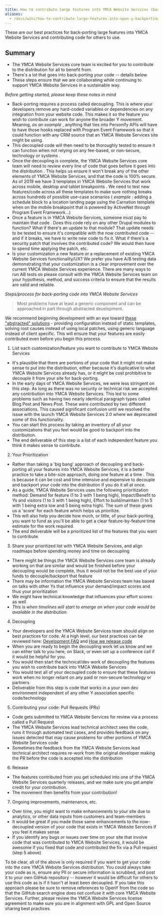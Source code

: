 ```yaml
---
title: How to contribute large features into YMCA Website Services (back-porting, etc)
aliases:
  - /docs/wiki/how-to-contribute-large-features-into-open-y-backporting-etc/
---
```


These are our best practices for back-porting large features into YMCA Website Services and contributing code for others to use.

## Summary

* The YMCA Website Services core team is excited for you to contribute to the distribution for all to benefit from.
* There's a lot that goes into back-porting your code -- details below.
* These steps ensure that we are collaborating while continuing to support YMCA Website Services in a sustainable way.

*Before getting started, please keep these notes in mind*

* Back-porting requires a process called decoupling. This is where your developers remove any hard-coded variables or dependencies on any integration from your website code. This makes it so the feature you wish to contribute can work for anyone the broader Y movement. Meaning, *as an example* , anything that ties into Personify APIs will have to have those hooks replaced with Program Event Framework so that it could function with any CRM source that an YMCA Website Services site might be using.
* This decoupled code will then need to be thoroughly tested to ensure it can function when not relying on any fee-based, or non-secure, technology or systems .
* Once the decoupling is complete, the YMCA Website Services core team will need to review every line of code that goes before it goes into the distribution . This helps us ensure it won't break any of the other elements of YMCA Website Services, and that the code is 100% secure. As of 2019 we have 3 templates in YMCA Website Services that work across mobile, desktop and tablet breakpoints . We need to test new features/code across all these templates to make sure nothing breaks across hundreds of possible use-case scenarios ( *example* : adding a schedule block to a location landing page using the Carnation template when on the mobile breakpoint that is powered by ActiveNet through Program Event Framework...)
* Once a feature is in YMCA Website Services, someone must pay to maintain that code . Does this code rely on any other Drupal modules to function? What if there's an update to that module? That update needs to be tested to ensure it's compatible with the now contributed code -- and if it breaks, we have to write new code to fix it. What if there's a security patch that involves the contributed code? We would then have to spend time applying the patch, etc.
* Is your customization a new feature or a replacement of existing YMCA Website Services functionality/UX? We prefer you have A/B testing data demonstrating that your customization is a clear improvement over the current YMCA Website Services experience. There are many ways to run AB tests so please consult with the YMCA Website Services team on your hypothesis, method, and success criteria to ensure that the results are valid and reliable.

*Steps/process for back-porting code into YMCA Website Services*

> Most problems have at least a generic component and can be approached in part through abstracted development.

We recommend beginning development with an eye toward [these "abstracted" solutions](https://guidebook.civicactions.com/en/latest/practice-areas/engineering/drupal/most-important-decision-in-developing-a-drupal-site-contributed-vs-custom-development/) - providing configuration instead of static templates, solving root causes instead of using local patches, using generic language instead of client specific. This will ensure that your features are easily contributed even before you begin this process.

1. List each customization/feature you want to contribute to YMCA Website Services

* It's plausible that there are portions of your code that it might not make sense to put into the distribution, either because it's duplicative to what YMCA Website Services already has, or it might be cost prohibitive to decouple it from your site for back-porting.
* In the early days of YMCA Website Services, we were less stringent on this step. As long as there was no security or technical risk we accepted any contribution into YMCA Website Services. This led to some problems such as having two nearly identical paragraph types called Blog Post and News Post. These were contributed by two different associations. This caused significant confusion until we resolved the issue with the launch YMCA Website Services 2.0 where we deprecated some of this functionality.
* You can start this process by taking an inventory of all your customizations that you feel would be good to backport into the distribution.
* The end deliverable of this step is a list of each independent feature you think it makes sense to contribute.

2. Your Prioritization

* Rather than taking a 'big bang' approach of decoupling and back-porting all your features into YMCA Website Services, it is a better practice to take a bite-size approach, doing one feature at a time . This is because it can be cost and time intensive and expensive to decouple and backport your code into the distribution if you do it all at once.
* As a guide, YMCA Website Services uses the following prioritization method: Demand for feature (1 to 3 with 1 being high), Impact/Benefit to Ys and visitors (1 to 3 with 1 being high), Effort to build/maintain (1 to 5 with 1 being extra low and 5 being extra high). The sum of these gives us a 'score' for each feature which helps us prioritize.
* This will also help you decide how much, or little, of your back-porting you want to fund as you'll be able to get a clear feature-by-feature time estimate for the work required.
* The end deliverable will be a prioritized list of the features that you want to contribute.

3. Share your prioritized list with YMCA Website Services, and align roadmaps before spending money and time on decoupling

* There might be things the YMCA Website Services core team is already working on that are similar and would be finished before your decoupling would be complete, thus it would not be the best use of your funds to decouple/backport that feature
* There may be information the YMCA Website Services team has based on talks with other Ys that influence your demand/impact scores and thus your prioritization
* We might have technical knowledge that influences your effort scores as well
* *This is when timelines will start to emerge on when your code would be available in the distribution.*

4. Decoupling

* Your developers and the YMCA Website Services team should align on best practices for code. At a high level, our best practices can be reviewed here: [Development FAQ](../development-faq) and [How we release code](../how-we-release-openy-distribution-from-code-perspective)
* When you are ready to begin the decoupling work let us know and we can either talk to you here, on Slack, or even set up a conference call if it would be helpful for you.
* You would then start the technical/dev work of decoupling the features you wish to contribute back into YMCA Website Services
* You would test all of your decoupled code to ensure that these features work when no longer reliant on any paid or non-secure technology or partners
* Deliverable from this step is code that works in a your own dev environment independent of any other Y association specific code/technology

5. Contributing your code: Pull Requests (PRs)

* Code gets submitted to YMCA Website Services for review via a process called a Pull Request
* The YMCA Website Services lead technical architect sees the code, runs it through automated test cases, and provides feedback on any issues detected that may cause problems for other portions of YMCA Website Services code
* Sometimes the feedback from the YMCA Website Services lead technical architect requires re-work from the original developer making the PR before the code is accepted into the distribution

6. Release

* The features contributed from you get scheduled into one of the YMCA Website Services quarterly releases, and we make sure you get ample credit for your contribution.
* The movement then benefits from your contribution!

7. Ongoing improvements, maintenance, etc.

* Over time, you might want to make enhancements to your site due to analytics, or other data inputs from customers and team-members
* It would be great if you made those same enhancements to the now-decoupled version of your code that exists in YMCA Website Services if you feel it makes sense
* If you identify any bugs or issues over time on your site that involve code that was contributed to YMCA Website Services, it would be awesome if you fixed that code and contributed the fix via a Pull request (step 5 above)

To be clear, all of the above is only required if you want to get your code into the core YMCA Website Services distribution. You could always take your code as is, ensure any PII or secure information is scrubbed, and post it to your own GitHub repository -- however it would be difficult for others to use this code as is if it hasn't at least been decoupled. If you take this approach please be sure to remove references to OpenY from the code so that the GitHub search engine does not confuse it with core YMCA Website Services. Further, please review the YMCA Website Services license agreement to make sure you are in alignment with GPL and Open Source sharing best practices.